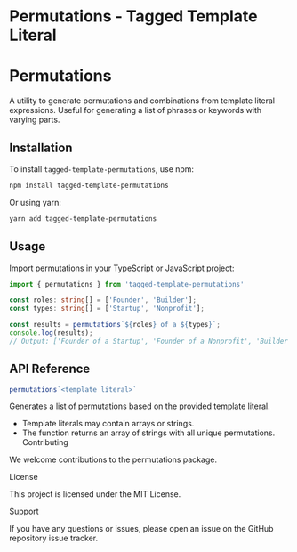#  Permutations - Tagged Template Literal


# Permutations

A utility to generate permutations and combinations from template literal expressions. Useful for generating a list of phrases or keywords with varying parts.

## Installation

To install `tagged-template-permutations`, use npm:

```bash
npm install tagged-template-permutations
```

Or using yarn:
```bash
yarn add tagged-template-permutations
```

## Usage

Import permutations in your TypeScript or JavaScript project:

```typescript
import { permutations } from 'tagged-template-permutations'

const roles: string[] = ['Founder', 'Builder'];
const types: string[] = ['Startup', 'Nonprofit'];

const results = permutations`${roles} of a ${types}`;
console.log(results);
// Output: ['Founder of a Startup', 'Founder of a Nonprofit', 'Builder of a Startup', 'Builder of a Nonprofit']
```

## API Reference

```typescript
permutations`<template literal>`
```

Generates a list of permutations based on the provided template literal.

- Template literals may contain arrays or strings.
- The function returns an array of strings with all unique permutations.
Contributing

We welcome contributions to the permutations package. 

License

This project is licensed under the MIT License.

Support

If you have any questions or issues, please open an issue on the GitHub repository issue tracker.

